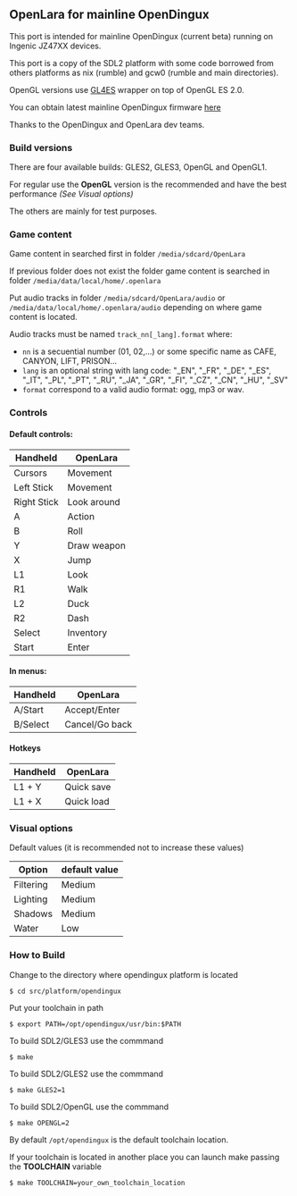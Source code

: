 ## OpenLara for mainline OpenDingux

This port is intended for mainline OpenDingux (current beta) running on Ingenic JZ47XX devices.

This port is a copy of the SDL2 platform with some code borrowed from others platforms as nix (rumble) and gcw0 (rumble and main directories).

OpenGL versions use [GL4ES](https://github.com/ptitSeb/gl4es) wrapper on top of OpenGL ES 2.0.

You can obtain latest mainline OpenDingux firmware [here](http://od.abstraction.se/opendingux/latest/)

Thanks to the OpenDingux and OpenLara dev teams.

### Build versions

There are four available builds: GLES2, GLES3, OpenGL and OpenGL1.

For regular use the **OpenGL** version is the recommended and have the best performance _(See Visual options)_

The others are mainly for test purposes.

### Game content

Game content in searched first in folder `/media/sdcard/OpenLara`

If previous folder does not exist the folder game content is searched in folder `/media/data/local/home/.openlara`

Put audio tracks in folder `/media/sdcard/OpenLara/audio` or `/media/data/local/home/.openlara/audio` depending on where game content is located.

Audio tracks must be named `track_nn[_lang].format` where:
  - `nn` is a secuential number (01, 02,...) or some specific name as CAFE, CANYON, LIFT, PRISON...
  - `lang` is an optional string with lang code: "_EN", "_FR", "_DE", "_ES", "_IT", "_PL", "_PT", "_RU", "_JA", "_GR", "_FI", "_CZ", "_CN", "_HU", "_SV"
  - `format` correspond to a valid audio format: ogg, mp3 or wav.


### Controls

#### Default controls:

Handheld|OpenLara
--|--
Cursors         |Movement
Left Stick      |Movement
Right Stick     |Look around
A               |Action
B               |Roll
Y               |Draw weapon
X               |Jump
L1              |Look
R1              |Walk
L2              |Duck
R2              |Dash
Select          |Inventory
Start           |Enter

#### In menus:

Handheld|OpenLara
--|--
A/Start         |Accept/Enter
B/Select        |Cancel/Go back

#### Hotkeys

Handheld|OpenLara
--|--
 L1 + Y         |Quick save
L1 + X          |Quick load


### Visual options

Default values (it is recommended not to increase these values)

Option|default value
--|--
Filtering |Medium
Lighting  |Medium
Shadows   |Medium
Water     |Low

### How to Build

Change to the directory where opendingux platform is located

    $ cd src/platform/opendingux

Put your toolchain in path

    $ export PATH=/opt/opendingux/usr/bin:$PATH

To build SDL2/GLES3 use the commmand

    $ make

To build SDL2/GLES2 use the commmand

    $ make GLES2=1

To build SDL2/OpenGL use the commmand

    $ make OPENGL=2

By default `/opt/opendingux` is the default toolchain location. 

If your toolchain is located in another place you can launch make passing the **TOOLCHAIN** variable

    $ make TOOLCHAIN=your_own_toolchain_location
